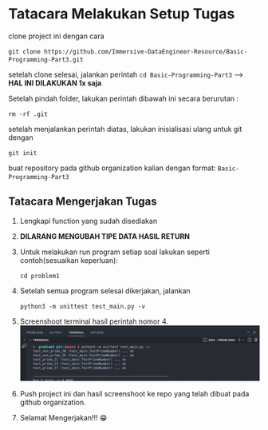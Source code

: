 # Tatacara Melakukan Setup Tugas

clone project ini dengan cara

```
git clone https://github.com/Immersive-DataEngineer-Resource/Basic-Programming-Part3.git
```

setelah clone selesai, jalankan perintah `cd Basic-Programming-Part3` --> **HAL INI DILAKUKAN 1x saja**

Setelah pindah folder, lakukan perintah dibawah ini secara berurutan :

```
rm -rf .git
```

setelah menjalankan perintah diatas, lakukan inisialisasi ulang untuk git dengan

```
git init
```

buat repository pada github organization kalian dengan format: `Basic-Programming-Part3`

## Tatacara Mengerjakan Tugas

1. Lengkapi function yang sudah disediakan
2. **DILARANG MENGUBAH TIPE DATA HASIL RETURN**
3. Untuk melakukan run program setiap soal lakukan seperti contoh(sesuaikan keperluan):
   ```
   cd problem1
   ```
4. Setelah semua program selesai dikerjakan, jalankan
   ```
   python3 -m unittest test_main.py -v
   ```
5. Screenshoot terminal hasil perintah nomor 4.
   ![contoh](./running_test/problem-x-[example].png)

6. Push project ini dan hasil screenshoot ke repo yang telah dibuat pada github organization.
7. Selamat Mengerjakan!!! :grin:
